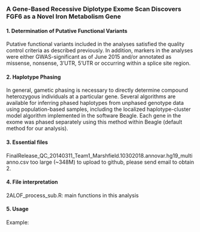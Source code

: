 ### A Gene-Based Recessive Diplotype Exome Scan Discovers FGF6 as a Novel Iron Metabolism Gene
#### 1. Determination of Putative Functional Variants
Putative functional variants included in the analyses satisfied the quality control criteria as described previously. In addition, markers in the analyses were either GWAS-significant as of June 2015 and/or annotated as missense, nonsense, 3’UTR, 5’UTR or occurring within a splice site region.
#### 2. Haplotype Phasing
In general, gametic phasing is necessary to directly determine compound heterozygous individuals at a particular gene.  Several algorithms are available for inferring phased haplotypes from unphased genotype data using population-based samples, including the localized haplotype-cluster model algorithm implemented in the software Beagle. Each gene in the exome was phased separately using this method within Beagle (default method for our analysis).
#### 3. Essential files
FinalRelease_QC_20140311_Team1_Marshfield.10302018.annovar.hg19_multianno.csv too large (~348M) to upload to github, please send email to obtain
2. 
#### 4. File interpretation
2ALOF_process_sub.R: main functions in this analysis
#### 5. Usage

Example: 
